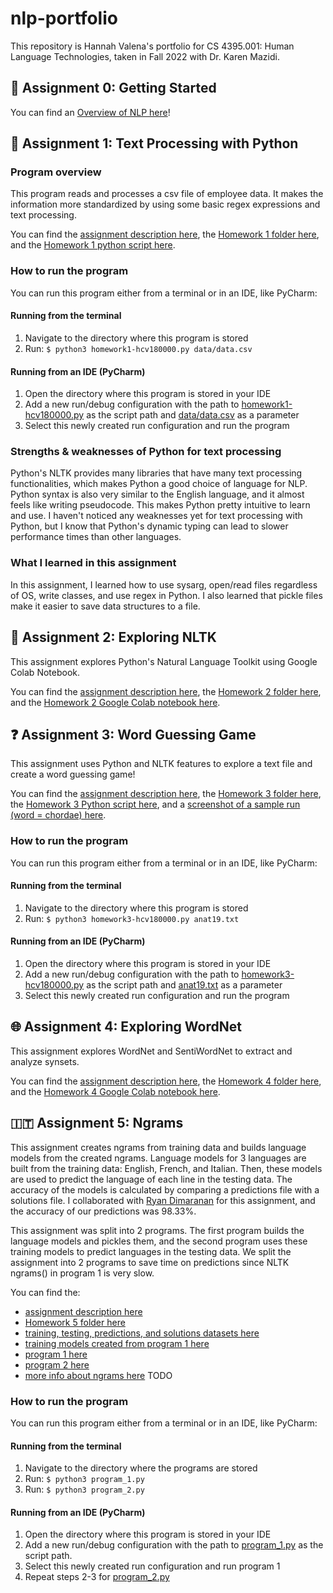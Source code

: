 # nlp-portfolio
This repository is Hannah Valena's portfolio for CS 4395.001: Human Language Technologies, taken in Fall 2022 with Dr. Karen Mazidi.

## 🌱 Assignment 0: Getting Started
You can find an [Overview of NLP here](Overview-Of-NLP.pdf)! 

## 📝 Assignment 1: Text Processing with Python
### Program overview
This program reads and processes a csv file of employee data. It makes the information more standardized by using
some basic regex expressions and text processing.  
  
You can find the [assignment description here](Homework1/portfolio-component-1-instructions.pdf), the
[Homework 1 folder here](Homework1), and the [Homework 1 python script here](Homework1/homework1-hcv180000.py).
### How to run the program
You can run this program either from a terminal or in an IDE, like PyCharm:
#### Running from the terminal
1. Navigate to the directory where this program is stored
2. Run: `$ python3 homework1-hcv180000.py data/data.csv`  

#### Running from an IDE (PyCharm)
1. Open the directory where this program is stored in your IDE
2. Add a new run/debug configuration with the path to [homework1-hcv180000.py](Homework1/homework1-hcv180000.py) as 
the script path and [data/data.csv](Homework1/data/data.csv) as a parameter
3. Select this newly created run configuration and run the program  

### Strengths & weaknesses of Python for text processing
Python's NLTK provides many libraries that have many text processing functionalities, which makes Python a good choice
of language for NLP. Python syntax is also very similar to the English language, and it almost feels like writing
pseudocode. This makes Python pretty intuitive to learn and use. I haven't noticed any weaknesses yet for text 
processing with Python, but I know that Python's dynamic typing can lead to slower performance times than other
languages.  

### What I learned in this assignment
In this assignment, I learned how to use sysarg, open/read files regardless of OS, write classes, and use regex in
Python. I also learned that pickle files make it easier to save data structures to a file.  
  
## 🚀 Assignment 2: Exploring NLTK
This assignment explores Python's Natural Language Toolkit using Google Colab Notebook.  
  
You can find the [assignment description here](Homework2/portfolio-component2-instructions.pdf), the [Homework 2 folder here](Homework2), and the [Homework 2 Google Colab notebook here](Homework2/cs4395_001_assignment2_hcv180000.ipynb).  
  
## ❓ Assignment 3: Word Guessing Game
This assignment uses Python and NLTK features to explore a text file and create a word guessing game!  
  
You can find the [assignment description here](Homework3/cs4395-001-assignment3-instructions.pdf), the [Homework 3 folder here](Homework3), the [Homework 3 Python script here](Homework3/homework3-hcv180000.py), and a [screenshot of a sample run (word = chordae) here](Homework3/homework3-sample-run-chordae.png).
  
### How to run the program
You can run this program either from a terminal or in an IDE, like PyCharm:
#### Running from the terminal
1. Navigate to the directory where this program is stored
2. Run: `$ python3 homework3-hcv180000.py anat19.txt`  

#### Running from an IDE (PyCharm)
1. Open the directory where this program is stored in your IDE
2. Add a new run/debug configuration with the path to [homework3-hcv180000.py](Homework3/homework3-hcv180000.py) as 
the script path and [anat19.txt](Homework3/anat19.txt) as a parameter
3. Select this newly created run configuration and run the program

## 🌐 Assignment 4: Exploring WordNet 
This assignment explores WordNet and SentiWordNet to extract and analyze synsets.  
  
You can find the [assignment description here](Homework4/homework4-instructions.pdf), the [Homework 4 folder here](Homework4), and the [Homework 4 Google Colab notebook here](Homework4/cs4395_001_assignment4_hcv180000.ipynb).

## 🇮🇹 Assignment 5: Ngrams
This assignment creates ngrams from training data and builds language models from the created ngrams. Language models for 3 languages are built
from the training data: English, French, and Italian. Then, these models are used to predict the language of each line in the testing data. 
The accuracy of the models is calculated by comparing a predictions file with a solutions file. I collaborated with [Ryan Dimaranan](https://github.com/ryannd) for this
assignment, and the accuracy of our predictions was 98.33%.  
  
This assignment was split into 2 programs. The first program builds the language models and pickles them, and the second program uses these
training models to predict languages in the testing data. We split the assignment into 2 programs to save time on predictions
since NLTK ngrams() in program 1 is very slow.  
  
You can find the:
- [assignment description here](Homework5/cs4395-001-assignment5-instructions.pdf)
- [Homework 5 folder here](Homework5)
- [training, testing, predictions, and solutions datasets here](Homework5/ngrams/ngram_files)
- [training models created from program 1 here](Homework5/ngrams/dicts)
- [program 1 here](Homework5/ngrams/program_1.py)
- [program 2 here](Homework5/ngrams/program_2.py)
- [more info about ngrams here](Homework5) TODO

### How to run the program
You can run this program either from a terminal or in an IDE, like PyCharm:
#### Running from the terminal
1. Navigate to the directory where the programs are stored
2. Run: `$ python3 program_1.py`
3. Run: `$ python3 program_2.py`

#### Running from an IDE (PyCharm)
1. Open the directory where this program is stored in your IDE
2. Add a new run/debug configuration with the path to [program_1.py](Homework5/ngrams/program_1.py) as 
the script path.
3. Select this newly created run configuration and run program 1
4. Repeat steps 2-3 for [program_2.py](Homework5/ngrams/program_2.py)

